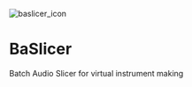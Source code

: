 ![baslicer_icon](https://github.com/user-attachments/assets/43ae7209-f017-4da8-a1a5-2a5e39f5dd67)

# BaSlicer
Batch Audio Slicer for virtual instrument making

